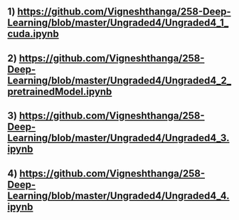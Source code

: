## 1) https://github.com/Vigneshthanga/258-Deep-Learning/blob/master/Ungraded4/Ungraded4_1_cuda.ipynb
## 2) https://github.com/Vigneshthanga/258-Deep-Learning/blob/master/Ungraded4/Ungraded4_2_pretrainedModel.ipynb 
## 3) https://github.com/Vigneshthanga/258-Deep-Learning/blob/master/Ungraded4/Ungraded4_3.ipynb 
## 4) https://github.com/Vigneshthanga/258-Deep-Learning/blob/master/Ungraded4/Ungraded4_4.ipynb

